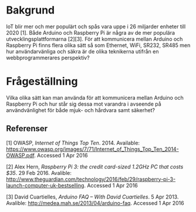 # Bakgrund

IoT blir mer och mer populärt och spås vara uppe i 26 miljarder enheter till 2020 [1]. Både Arduino och Raspberry Pi är några av de mer populära utvecklingsplattformarna [2][3]. För att kommunicera mellan Arduino och Raspberry Pi finns flera olika sätt så som Ethernet, WiFi, SR232, SR485 men hur användarvänliga och säkra är de olika teknikerna utifrån en webbprogrammerares perspektiv?

# Frågeställning

Vilka olika sätt kan man använda för att kommunicera mellan Arduino och Raspberry Pi och hur står sig dessa mot varandra i avseende på användvänlighet för både mjuk- och hårdvara samt säkerhet?

## Referenser

[1] OWASP, _Internet of Things Top Ten_. 2014. Available: https://www.owasp.org/images/7/71/Internet_of_Things_Top_Ten_2014-OWASP.pdf. Accessed 1 Apr 2016

[2] Alex Hern, _Raspberry Pi 3: the credit card-sized 1.2GHz PC that costs $35_. 29 Feb 2016. Avalible: http://www.theguardian.com/technology/2016/feb/29/raspberry-pi-3-launch-computer-uk-bestselling. Accessed 1 Apr 2016

[3] David Cuartielles, _Arduino FAQ – With David Cuartielles_. 5 Apr 2013. Avalible: http://medea.mah.se/2013/04/arduino-faq. Accessed 1 Apr 2016
